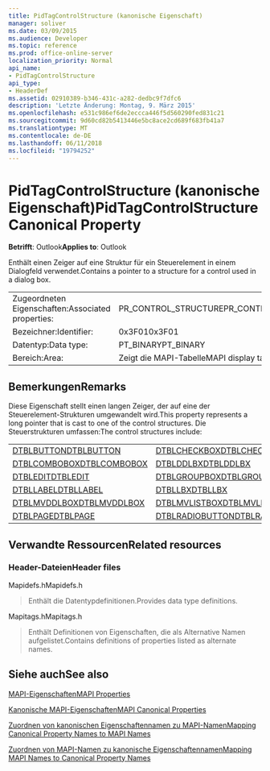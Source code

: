 ```yaml
---
title: PidTagControlStructure (kanonische Eigenschaft)
manager: soliver
ms.date: 03/09/2015
ms.audience: Developer
ms.topic: reference
ms.prod: office-online-server
localization_priority: Normal
api_name:
- PidTagControlStructure
api_type:
- HeaderDef
ms.assetid: 02910389-b346-431c-a282-dedbc9f7dfc6
description: 'Letzte Änderung: Montag, 9. März 2015'
ms.openlocfilehash: e531c986ef6de2eccca446f5d560290fed831c21
ms.sourcegitcommit: 9d60cd82b5413446e5bc8ace2cd689f683fb41a7
ms.translationtype: MT
ms.contentlocale: de-DE
ms.lasthandoff: 06/11/2018
ms.locfileid: "19794252"
---
```

# <a name="pidtagcontrolstructure-canonical-property"></a><span data-ttu-id="850b4-103">PidTagControlStructure (kanonische Eigenschaft)</span><span class="sxs-lookup"><span data-stu-id="850b4-103">PidTagControlStructure Canonical Property</span></span>

  
  
<span data-ttu-id="850b4-104">**Betrifft**: Outlook</span><span class="sxs-lookup"><span data-stu-id="850b4-104">**Applies to**: Outlook</span></span> 
  
<span data-ttu-id="850b4-105">Enthält einen Zeiger auf eine Struktur für ein Steuerelement in einem Dialogfeld verwendet.</span><span class="sxs-lookup"><span data-stu-id="850b4-105">Contains a pointer to a structure for a control used in a dialog box.</span></span> 
  
|||
|:-----|:-----|
|<span data-ttu-id="850b4-106">Zugeordneten Eigenschaften:</span><span class="sxs-lookup"><span data-stu-id="850b4-106">Associated properties:</span></span>  <br/> |<span data-ttu-id="850b4-107">PR_CONTROL_STRUCTURE</span><span class="sxs-lookup"><span data-stu-id="850b4-107">PR_CONTROL_STRUCTURE</span></span>  <br/> |
|<span data-ttu-id="850b4-108">Bezeichner:</span><span class="sxs-lookup"><span data-stu-id="850b4-108">Identifier:</span></span>  <br/> |<span data-ttu-id="850b4-109">0x3F01</span><span class="sxs-lookup"><span data-stu-id="850b4-109">0x3F01</span></span>  <br/> |
|<span data-ttu-id="850b4-110">Datentyp:</span><span class="sxs-lookup"><span data-stu-id="850b4-110">Data type:</span></span>  <br/> |<span data-ttu-id="850b4-111">PT_BINARY</span><span class="sxs-lookup"><span data-stu-id="850b4-111">PT_BINARY</span></span>  <br/> |
|<span data-ttu-id="850b4-112">Bereich:</span><span class="sxs-lookup"><span data-stu-id="850b4-112">Area:</span></span>  <br/> |<span data-ttu-id="850b4-113">Zeigt die MAPI-Tabelle</span><span class="sxs-lookup"><span data-stu-id="850b4-113">MAPI display table</span></span>  <br/> |
   
## <a name="remarks"></a><span data-ttu-id="850b4-114">Bemerkungen</span><span class="sxs-lookup"><span data-stu-id="850b4-114">Remarks</span></span>

<span data-ttu-id="850b4-115">Diese Eigenschaft stellt einen langen Zeiger, der auf eine der Steuerelement-Strukturen umgewandelt wird.</span><span class="sxs-lookup"><span data-stu-id="850b4-115">This property represents a long pointer that is cast to one of the control structures.</span></span> <span data-ttu-id="850b4-116">Die Steuerstrukturen umfassen:</span><span class="sxs-lookup"><span data-stu-id="850b4-116">The control structures include:</span></span>
  
|||
|:-----|:-----|
|[<span data-ttu-id="850b4-117">DTBLBUTTON</span><span class="sxs-lookup"><span data-stu-id="850b4-117">DTBLBUTTON</span></span>](dtblbutton.md) <br/> |[<span data-ttu-id="850b4-118">DTBLCHECKBOX</span><span class="sxs-lookup"><span data-stu-id="850b4-118">DTBLCHECKBOX</span></span>](dtblcheckbox.md) <br/> |
|[<span data-ttu-id="850b4-119">DTBLCOMBOBOX</span><span class="sxs-lookup"><span data-stu-id="850b4-119">DTBLCOMBOBOX</span></span>](dtblcombobox.md) <br/> |[<span data-ttu-id="850b4-120">DTBLDDLBX</span><span class="sxs-lookup"><span data-stu-id="850b4-120">DTBLDDLBX</span></span>](dtblddlbx.md) <br/> |
|[<span data-ttu-id="850b4-121">DTBLEDIT</span><span class="sxs-lookup"><span data-stu-id="850b4-121">DTBLEDIT</span></span>](dtbledit.md) <br/> |[<span data-ttu-id="850b4-122">DTBLGROUPBOX</span><span class="sxs-lookup"><span data-stu-id="850b4-122">DTBLGROUPBOX</span></span>](dtblgroupbox.md) <br/> |
|[<span data-ttu-id="850b4-123">DTBLLABEL</span><span class="sxs-lookup"><span data-stu-id="850b4-123">DTBLLABEL</span></span>](dtbllabel.md) <br/> |[<span data-ttu-id="850b4-124">DTBLLBX</span><span class="sxs-lookup"><span data-stu-id="850b4-124">DTBLLBX</span></span>](dtbllbx.md) <br/> |
|[<span data-ttu-id="850b4-125">DTBLMVDDLBOX</span><span class="sxs-lookup"><span data-stu-id="850b4-125">DTBLMVDDLBOX</span></span>](dtblmvddlbox.md) <br/> |[<span data-ttu-id="850b4-126">DTBLMVLISTBOX</span><span class="sxs-lookup"><span data-stu-id="850b4-126">DTBLMVLISTBOX</span></span>](dtblmvlistbox.md) <br/> |
|[<span data-ttu-id="850b4-127">DTBLPAGE</span><span class="sxs-lookup"><span data-stu-id="850b4-127">DTBLPAGE</span></span>](dtblpage.md) <br/> |[<span data-ttu-id="850b4-128">DTBLRADIOBUTTON</span><span class="sxs-lookup"><span data-stu-id="850b4-128">DTBLRADIOBUTTON</span></span>](dtblradiobutton.md) <br/> |
   
## <a name="related-resources"></a><span data-ttu-id="850b4-129">Verwandte Ressourcen</span><span class="sxs-lookup"><span data-stu-id="850b4-129">Related resources</span></span>

### <a name="header-files"></a><span data-ttu-id="850b4-130">Header-Dateien</span><span class="sxs-lookup"><span data-stu-id="850b4-130">Header files</span></span>

<span data-ttu-id="850b4-131">Mapidefs.h</span><span class="sxs-lookup"><span data-stu-id="850b4-131">Mapidefs.h</span></span>
  
> <span data-ttu-id="850b4-132">Enthält die Datentypdefinitionen.</span><span class="sxs-lookup"><span data-stu-id="850b4-132">Provides data type definitions.</span></span>
    
<span data-ttu-id="850b4-133">Mapitags.h</span><span class="sxs-lookup"><span data-stu-id="850b4-133">Mapitags.h</span></span>
  
> <span data-ttu-id="850b4-134">Enthält Definitionen von Eigenschaften, die als Alternative Namen aufgelistet.</span><span class="sxs-lookup"><span data-stu-id="850b4-134">Contains definitions of properties listed as alternate names.</span></span>
    
## <a name="see-also"></a><span data-ttu-id="850b4-135">Siehe auch</span><span class="sxs-lookup"><span data-stu-id="850b4-135">See also</span></span>



[<span data-ttu-id="850b4-136">MAPI-Eigenschaften</span><span class="sxs-lookup"><span data-stu-id="850b4-136">MAPI Properties</span></span>](mapi-properties.md)
  
[<span data-ttu-id="850b4-137">Kanonische MAPI-Eigenschaften</span><span class="sxs-lookup"><span data-stu-id="850b4-137">MAPI Canonical Properties</span></span>](mapi-canonical-properties.md)
  
[<span data-ttu-id="850b4-138">Zuordnen von kanonischen Eigenschaftennamen zu MAPI-Namen</span><span class="sxs-lookup"><span data-stu-id="850b4-138">Mapping Canonical Property Names to MAPI Names</span></span>](mapping-canonical-property-names-to-mapi-names.md)
  
[<span data-ttu-id="850b4-139">Zuordnen von MAPI-Namen zu kanonische Eigenschaftennamen</span><span class="sxs-lookup"><span data-stu-id="850b4-139">Mapping MAPI Names to Canonical Property Names</span></span>](mapping-mapi-names-to-canonical-property-names.md)


